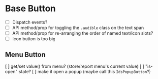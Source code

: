 # Base Button

- [ ] Dispatch events?
- [ ] API method/prop for toggling the `.audible` class on the text span
- [ ] API method/prop for re-arranging the order of named text/icon slots?
- [ ] Icon button is too big

## Menu Button

[ ] get/set value() from menu? (store/report menu's current value)
[ ] "is-open" state?
[ ] make it open a popup (maybe call this `IdsPopupButton`?)
